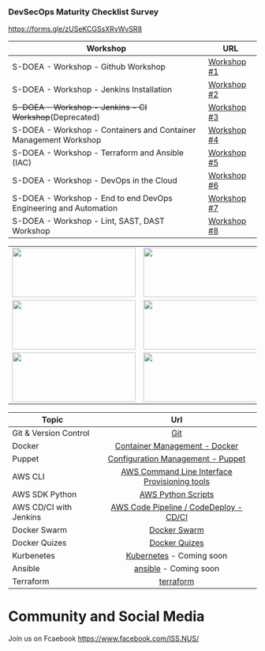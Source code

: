 ### DevSecOps Maturity Checklist Survey

https://forms.gle/zUSeKCGSsXRyWvSR8

| **Workshop**                                                     | **URL**                                  |
| ---------------------------------------------------------------- | ---------------------------------------- |
| S-DOEA - Workshop - Github Workshop                              | [Workshop #1](./workshop/workshop2.md)   |
| S-DOEA - Workshop - Jenkins Installation                         | [Workshop #2](./workshop/workshop1.md)   |
| <s>S-DOEA - Workshop - Jenkins - CI Workshop</s>(Deprecated)     | [Workshop #3](./workshop/workshop3.md)   |
| S-DOEA - Workshop - Containers and Container Management Workshop | [Workshop #4](./workshop/workshop5.md)   |
| S-DOEA - Workshop - Terraform and Ansible (IAC)                  | [Workshop #5](./workshop/workshop3-1.md) |
| S-DOEA - Workshop - DevOps in the Cloud                          | [Workshop #6](./workshop/workshop6.md)   |
| S-DOEA - Workshop - End to end DevOps Engineering and Automation | [Workshop #7](./workshop/workshop7.md)   |
| S-DOEA - Workshop - Lint, SAST, DAST Workshop                    | [Workshop #8](./workshop/workshop9.md)   |

<table>
    <tr>
        <td><img style="width:250px;height:100px; float: right;" src="./git.png"/></td>
        <td><img style="width:250px;height:100px; float: right;" src="./docker.png"/></td>
    </tr>
    <tr>
    <td><img style="width:250px;height:100px; float: right;" src="./puppet.png"/></td>
        <td><img style="width:250px;height:100px; float: right;" src="./aws_code_deploy.png"/><td>
    </tr>
    <tr>    
        <td><img style="width:250px;height:100px; float: right;" src="./dockerswarm.png"/></td>
        <td><img style="width:250px;height:100px; float: right;" src="./Kubernetes.png"/></td>
    </tr>
</table>

| Topic                  |                                 Url                                 |
| ---------------------- | :-----------------------------------------------------------------: |
| Git & Version Control  |                       [Git](./git/README.md)                        |
| Docker                 |       [Container Management - Docker](./container/README.md)        |
| Puppet                 |       [Configuration Management - Puppet](./puppet/README.md)       |
| AWS CLI                | [AWS Command Line Interface Provisioning tools](./awscli/README.md) |
| AWS SDK Python         |               [AWS Python Scripts](./boto3/README.md)               |
| AWS CD/CI with Jenkins |  [AWS Code Pipeline / CodeDeploy - CD/CI](./cdci/NodeJS/README.md)  |
| Docker Swarm           |                  [Docker Swarm](./swarm/README.md)                  |
| Docker Quizes          |                 [Docker Quizes](./quizes/README.md)                 |
| Kurbenetes             |         [Kubernetes](./kubernetes/README.md) - Coming soon          |
| Ansible                |            [ansible](./ansible/README.md) - Coming soon             |
| Terraform              |                 [terraform](./terraform/README.md)                  |

# Community and Social Media

Join us on Fcaebook https://www.facebook.com/ISS.NUS/
